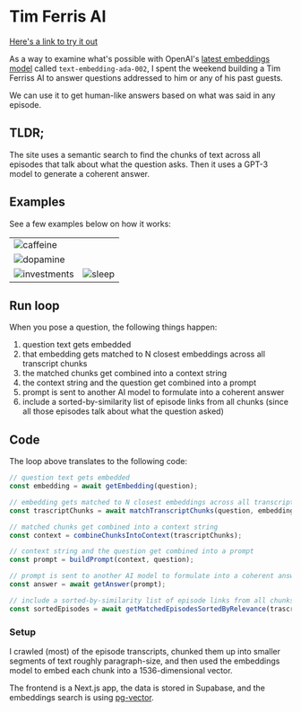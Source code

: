 # Tim Ferris AI

[Here's a link to try it out](https://tim.nem.ai)

As a way to examine what's possible with OpenAI's [latest embeddings model](https://openai.com/blog/new-and-improved-embedding-model) called `text-embedding-ada-002`, I spent the weekend building a Tim Ferriss AI to answer questions addressed to him or any of his past guests.

We can use it to get human-like answers based on what was said in any episode.

## TLDR;

The site uses a semantic search to find the chunks of text across all episodes that talk about what the question asks. Then it uses a GPT-3 model to generate a coherent answer.

## Examples

See a few examples below on how it works:

|     |  |
| -------- | ------- |
|![caffeine](https://nem035.com/_next/image?url=%2Fimages%2Ftim-ferriss-ai%2Fcaffeine-sleep.png&w=2048&q=75)||![deep-creative-work](https://nem035.com/_next/image?url=%2Fimages%2Ftim-ferriss-ai%2Fcreative-work.png&w=2048&q=75)|
|![dopamine](https://nem035.com/_next/image?url=%2Fimages%2Ftim-ferriss-ai%2Fdopamine.png&w=2048&q=75)||![habits](https://nem035.com/_next/image?url=%2Fimages%2Ftim-ferriss-ai%2Fhabits.png&w=2048&q=75)|
|![investments](https://nem035.com/_next/image?url=%2Fimages%2Ftim-ferriss-ai%2Finvestment-decisions.png&w=2048&q=75)|![sleep](https://nem035.com/_next/image?url=%2Fimages%2Ftim-ferriss-ai%2Fgood-night-sleep.png&w=2048&q=75)|

## Run loop

When you pose a question, the following things happen:

1. question text gets embedded
2. that embedding gets matched to N closest embeddings across all transcript chunks
3. the matched chunks get combined into a context string
4. the context string and the question get combined into a prompt
5. prompt is sent to another AI model to formulate into a coherent answer
6. include a sorted-by-similarity list of episode links from all chunks (since all those episodes talk about what the question asked)


## Code

The loop above translates to the following code:

```js
// question text gets embedded 
const embedding = await getEmbedding(question);

// embedding gets matched to N closest embeddings across all transcript chunks
const trascriptChunks = await matchTranscriptChunks(question, embedding);

// matched chunks get combined into a context string
const context = combineChunksIntoContext(trascriptChunks);

// context string and the question get combined into a prompt
const prompt = buildPrompt(context, question);

// prompt is sent to another AI model to formulate into a coherent answer
const answer = await getAnswer(prompt);

// include a sorted-by-similarity list of episode links from all chunks
const sortedEpisodes = await getMatchedEpisodesSortedByRelevance(trascriptChunks);
```

### Setup

I crawled (most) of the episode transcripts, chunked them up into smaller segments of text roughly paragraph-size, and then used the embeddings model to embed each chunk into a 1536-dimensional vector.

The frontend is a Next.js app, the data is stored in Supabase, and the embeddings search is using [pg-vector](https://github.com/pgvector/pgvector).
